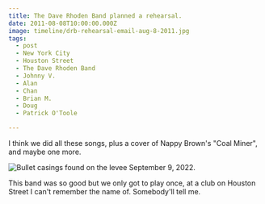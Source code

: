 ```yaml
---
title: The Dave Rhoden Band planned a rehearsal.
date: 2011-08-08T10:00:00.000Z
image: timeline/drb-rehearsal-email-aug-8-2011.jpg
tags:
  - post
  - New York City
  - Houston Street
  - The Dave Rhoden Band
  - Johnny V.
  - Alan
  - Chan
  - Brian M.
  - Doug
  - Patrick O'Toole

---
```


I think we did all these songs, plus a cover of Nappy Brown's "Coal Miner", and maybe one more.

![Bullet casings found on the levee September 9, 2022.](/static/img/timeline/drb-rehearsal-email-aug-8-2011.jpg)

This band was so good but we only got to play once, at a club on Houston Street I can't remember the name of.
Somebody'll tell me.
